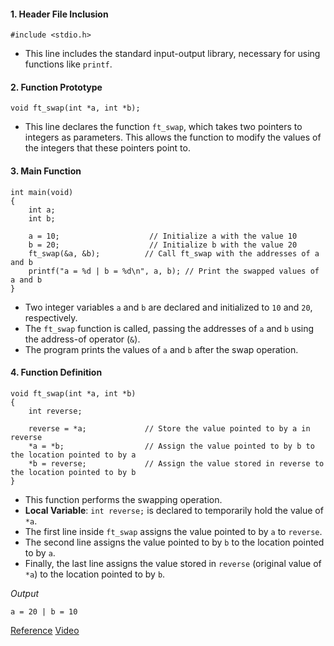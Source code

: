#### 1. Header File Inclusion
```
#include <stdio.h>
```
- This line includes the standard input-output library, necessary for using functions like `printf`.

#### 2. Function Prototype
```
void ft_swap(int *a, int *b);
```
- This line declares the function `ft_swap`, which takes two pointers to integers as parameters. This allows the function to modify the values of the integers that these pointers point to.

#### 3. Main Function
```
int main(void)
{
    int a;
    int b;

    a = 10;                    // Initialize a with the value 10
    b = 20;                    // Initialize b with the value 20
    ft_swap(&a, &b);          // Call ft_swap with the addresses of a and b
    printf("a = %d | b = %d\n", a, b); // Print the swapped values of a and b
}
```

- Two integer variables `a` and `b` are declared and initialized to `10` and `20`, respectively.
- The `ft_swap` function is called, passing the addresses of `a` and `b` using the address-of operator (`&`).
- The program prints the values of `a` and `b` after the swap operation.

#### 4. Function Definition
```
void ft_swap(int *a, int *b)
{
    int reverse;

    reverse = *a;             // Store the value pointed to by a in reverse
    *a = *b;                  // Assign the value pointed to by b to the location pointed to by a
    *b = reverse;             // Assign the value stored in reverse to the location pointed to by b
}
```
- This function performs the swapping operation.
- **Local Variable**: `int reverse;` is declared to temporarily hold the value of `*a`.
- The first line inside `ft_swap` assigns the value pointed to by `a` to `reverse`.
- The second line assigns the value pointed to by `b` to the location pointed to by `a`.
- Finally, the last line assigns the value stored in `reverse` (original value of `*a`) to the location pointed to by `b`.

*Output*

`a = 20 | b = 10`

[Reference](https://www.programiz.com/c-programming/examples/swapping)
[Video](https://www.youtube.com/watch?v=CV74aNbKrpo)
